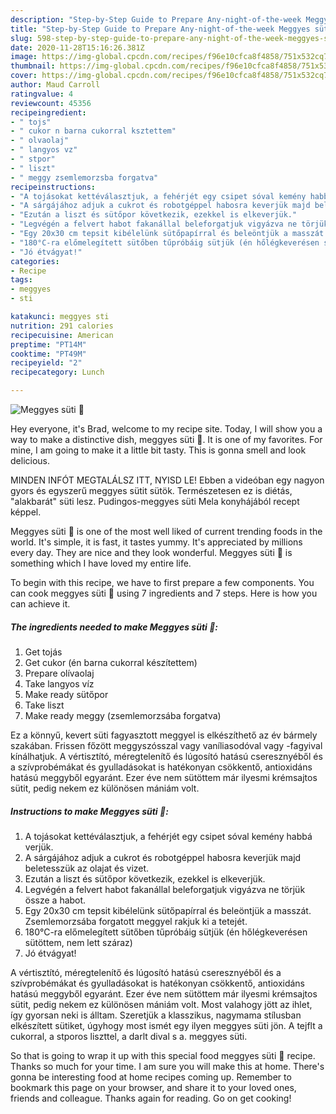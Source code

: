 ```yaml
---
description: "Step-by-Step Guide to Prepare Any-night-of-the-week Meggyes süti 🍒"
title: "Step-by-Step Guide to Prepare Any-night-of-the-week Meggyes süti 🍒"
slug: 598-step-by-step-guide-to-prepare-any-night-of-the-week-meggyes-suti
date: 2020-11-28T15:16:26.381Z
image: https://img-global.cpcdn.com/recipes/f96e10cfca8f4858/751x532cq70/meggyes-suti-🍒-recept-foto.jpg
thumbnail: https://img-global.cpcdn.com/recipes/f96e10cfca8f4858/751x532cq70/meggyes-suti-🍒-recept-foto.jpg
cover: https://img-global.cpcdn.com/recipes/f96e10cfca8f4858/751x532cq70/meggyes-suti-🍒-recept-foto.jpg
author: Maud Carroll
ratingvalue: 4
reviewcount: 45356
recipeingredient:
- " tojs"
- " cukor n barna cukorral ksztettem"
- " olvaolaj"
- " langyos vz"
- " stpor"
- " liszt"
- " meggy zsemlemorzsba forgatva"
recipeinstructions:
- "A tojásokat kettéválasztjuk, a fehérjét egy csipet sóval kemény habbá verjük."
- "A sárgájához adjuk a cukrot és robotgéppel habosra keverjük majd beletesszük az olajat és vizet."
- "Ezután a liszt és sütőpor következik, ezekkel is elkeverjük."
- "Legvégén a felvert habot fakanállal beleforgatjuk vigyázva ne törjük össze a habot."
- "Egy 20x30 cm tepsit kibélelünk sütőpapírral és beleöntjük a masszát. Zsemlemorzsába forgatott meggyel rakjuk ki a tetejét."
- "180°C-ra előmelegített sütőben tűpróbáig sütjük (én hőlégkeverésen sütöttem, nem lett száraz)"
- "Jó étvágyat!"
categories:
- Recipe
tags:
- meggyes
- sti

katakunci: meggyes sti 
nutrition: 291 calories
recipecuisine: American
preptime: "PT14M"
cooktime: "PT49M"
recipeyield: "2"
recipecategory: Lunch

---
```



![Meggyes süti 🍒](https://img-global.cpcdn.com/recipes/f96e10cfca8f4858/751x532cq70/meggyes-suti-🍒-recept-foto.jpg)

Hey everyone, it's Brad, welcome to my recipe site. Today, I will show you a way to make a distinctive dish, meggyes süti 🍒. It is one of my favorites. For mine, I am going to make it a little bit tasty. This is gonna smell and look delicious.

MINDEN INFÓT MEGTALÁLSZ ITT, NYISD LE! Ebben a videóban egy nagyon gyors és egyszerű meggyes sütit sütök. Természetesen ez is diétás, &#34;alakbarát&#34; süti lesz. Pudingos-meggyes süti Mela konyhájából recept képpel.

Meggyes süti 🍒 is one of the most well liked of current trending foods in the world. It's simple, it is fast, it tastes yummy. It's appreciated by millions every day. They are nice and they look wonderful. Meggyes süti 🍒 is something which I have loved my entire life.


To begin with this recipe, we have to first prepare a few components. You can cook meggyes süti 🍒 using 7 ingredients and 7 steps. Here is how you can achieve it.

<!--inarticleads1-->

##### The ingredients needed to make Meggyes süti 🍒:

1. Get  tojás
1. Get  cukor (én barna cukorral készítettem)
1. Prepare  olívaolaj
1. Take  langyos víz
1. Make ready  sütőpor
1. Take  liszt
1. Make ready  meggy (zsemlemorzsába forgatva)


Ez a könnyű, kevert süti fagyasztott meggyel is elkészíthető az év bármely szakában. Frissen főzött meggyszósszal vagy vaníliasodóval vagy -fagyival kínálhatjuk. A vértisztító, méregtelenítő és lúgosító hatású cseresznyéből és a szívprobémákat és gyulladásokat is hatékonyan csökkentő, antioxidáns hatású meggyből egyaránt. Ezer éve nem sütöttem már ilyesmi krémsajtos sütit, pedig nekem ez különösen mániám volt. 

<!--inarticleads2-->

##### Instructions to make Meggyes süti 🍒:

1. A tojásokat kettéválasztjuk, a fehérjét egy csipet sóval kemény habbá verjük.
1. A sárgájához adjuk a cukrot és robotgéppel habosra keverjük majd beletesszük az olajat és vizet.
1. Ezután a liszt és sütőpor következik, ezekkel is elkeverjük.
1. Legvégén a felvert habot fakanállal beleforgatjuk vigyázva ne törjük össze a habot.
1. Egy 20x30 cm tepsit kibélelünk sütőpapírral és beleöntjük a masszát. Zsemlemorzsába forgatott meggyel rakjuk ki a tetejét.
1. 180°C-ra előmelegített sütőben tűpróbáig sütjük (én hőlégkeverésen sütöttem, nem lett száraz)
1. Jó étvágyat!


A vértisztító, méregtelenítő és lúgosító hatású cseresznyéből és a szívprobémákat és gyulladásokat is hatékonyan csökkentő, antioxidáns hatású meggyből egyaránt. Ezer éve nem sütöttem már ilyesmi krémsajtos sütit, pedig nekem ez különösen mániám volt. Most valahogy jött az ihlet, így gyorsan neki is álltam. Szeretjük a klasszikus, nagymama stílusban elkészített sütiket, úgyhogy most ismét egy ilyen meggyes süti jön. A tejflt a cukorral, a stporos liszttel, a darlt dival s a. meggyes süti. 

So that is going to wrap it up with this special food meggyes süti 🍒 recipe. Thanks so much for your time. I am sure you will make this at home. There's gonna be interesting food at home recipes coming up. Remember to bookmark this page on your browser, and share it to your loved ones, friends and colleague. Thanks again for reading. Go on get cooking!
